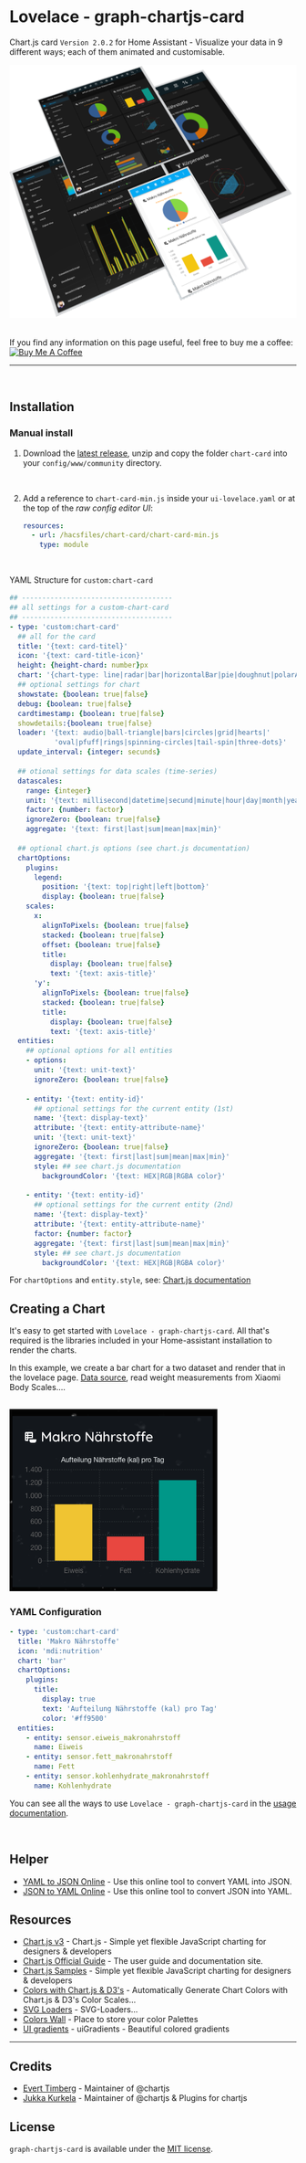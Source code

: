 # Lovelace - graph-chartjs-card

Chart.js card `Version 2.0.2` for Home Assistant -  Visualize your data in 9 different ways; each of them animated and customisable.

![charts2.png](docs/img/charts/charts.png)


<br>
If you find any information on this page useful, feel free to buy me a coffee:
<a href="https://www.buymeacoff.ee/zibous" target="_blank"><img src="https://cdn.buymeacoffee.com/buttons/default-orange.png" alt="Buy Me A Coffee" height="41" width="174"></a>

<hr>
<br>

## Installation

### Manual install

1. Download the [latest release](https://github.com/zibous/lovelace-graph-chart-card/releases), unzip and copy the folder `chart-card` into your `config/www/community` directory.
  <br>

2. Add a reference to `chart-card-min.js` inside your `ui-lovelace.yaml` or at the top of the *raw config editor UI*:

    ```yaml
    resources:
      - url: /hacsfiles/chart-card/chart-card-min.js
        type: module
    ```
<br>

YAML Structure for `custom:chart-card`

```yaml
## -------------------------------------
## all settings for a custom-chart-card
## -------------------------------------
- type: 'custom:chart-card'
  ## all for the card
  title: '{text: card-titel}'
  icon: '{text: card-title-icon}'
  height: {height-chard: number}px
  chart: '{chart-type: line|radar|bar|horizontalBar|pie|doughnut|polarArea|bubble|scatter}'
  ## optional settings for chart
  showstate: {boolean: true|false}
  debug: {boolean: true|false}
  cardtimestamp: {boolean: true|false}
  showdetails:{boolean: true|false}
  loader: '{text: audio|ball-triangle|bars|circles|grid|hearts|'
           'oval|pfuff|rings|spinning-circles|tail-spin|three-dots}'
  update_interval: {integer: secunds}     
  
  ## otional settings for data scales (time-series)
  datascales:
    range: {integer}
    unit: '{text: millisecond|datetime|secund|minute|hour|day|month|year}'
    factor: {number: factor}
    ignoreZero: {boolean: true|false}
    aggregate: '{text: first|last|sum|mean|max|min}'
    
  ## optional chart.js options (see chart.js documentation) 
  chartOptions:
    plugins:
      legend:
        position: '{text: top|right|left|bottom}'
        display: {boolean: true|false}
    scales:
      x:
        alignToPixels: {boolean: true|false}
        stacked: {boolean: true|false}
        offset: {boolean: true|false}
        title:
          display: {boolean: true|false}
          text: '{text: axis-title}'
      'y':
        alignToPixels: {boolean: true|false}
        stacked: {boolean: true|false}
        title:
          display: {boolean: true|false}
          text: '{text: axis-title}'
  entities:
    ## optional options for all entities
    - options:
      unit: '{text: unit-text}'
      ignoreZero: {boolean: true|false} 
      
    - entity: '{text: entity-id}'
      ## optional settings for the current entity (1st)
      name: '{text: display-text}'
      attribute: '{text: entity-attribute-name}'
      unit: '{text: unit-text}'
      ignoreZero: {boolean: true|false}
      aggregate: '{text: first|last|sum|mean|max|min}'
      style: ## see chart.js documentation
        backgroundColor: '{text: HEX|RGB|RGBA color}'
        
    - entity: '{text: entity-id}'
      ## optional settings for the current entity (2nd)
      name: '{text: display-text}'
      attribute: '{text: entity-attribute-name}'
      factor: {number: factor}
      aggregate: '{text: first|last|sum|mean|max|min}'
      style: ## see chart.js documentation
        backgroundColor: '{text: HEX|RGB|RGBA color}'

```



For `chartOptions` and `entity.style`,   see: [Chart.js documentation](https://www.chartjs.org/docs/latest/)



## Creating a Chart

It's easy to get started with `Lovelace - graph-chartjs-card`. All that's required is the libraries included in your Home-assistant installation to render the charts.

In this example, we create a bar chart for a two dataset and render that in the lovelace page. 
[Data source](https://github.com/zibous/ha-miscale2), read weight measurements from Xiaomi Body Scales....


## 

![charts2.png](docs/img/charts/simple_bar.png)

 

### YAML Configuration

```yaml
- type: 'custom:chart-card'
  title: 'Makro Nährstoffe'
  icon: 'mdi:nutrition'
  chart: 'bar'
  chartOptions:
    plugins:
      title:
        display: true
        text: 'Aufteilung Nährstoffe (kal) pro Tag'
        color: '#ff9500'
  entities:
    - entity: sensor.eiweis_makronahrstoff
      name: Eiweis
    - entity: sensor.fett_makronahrstoff
      name: Fett
    - entity: sensor.kohlenhydrate_makronahrstoff
      name: Kohlenhydrate
```

You can see all the ways to use `Lovelace - graph-chartjs-card` in the [usage documentation](./getting-started/index.md).

<br>

## Helper

- [YAML to JSON Online](https://www.convertjson.com/yaml-to-json.htm) - Use this online tool to convert YAML into JSON. 
- [JSON to YAML Online](https://www.convertjson.com/json-to-yaml.htm) - Use this online tool to convert JSON into YAML. 

## Resources

- [Chart.js v3](https://chartjs.org) - Chart.js - Simple yet flexible JavaScript charting for designers & developers
- [Chart.js Official Guide](https://chartjs.org/docs) - The user guide and documentation site.
- [Chart.js Samples](https://www.chartjs.org/samples/latest/) - Simple yet flexible JavaScript charting for designers & developers
- [Colors with Chart.js & D3's](https://codenebula.io/javascript/frontend/dataviz/2019/04/18/automatically-generate-chart-colors-with-chart-js-d3s-color-scales/) - Automatically Generate Chart Colors with Chart.js & D3's Color Scales...
- [SVG Loaders](http://samherbert.net/svg-loaders/) - SVG-Loaders...
- [Colors Wall](https://colorswall.com) - Place to store your color Palettes
- [UI gradients](https://uigradients.com/) - uiGradients - Beautiful colored gradients


<hr>

## Credits

- [Evert Timberg](https://github.com/etimberg) - Maintainer of @chartjs
- [Jukka Kurkela](https://github.com/kurkle) - Maintainer of @chartjs & Plugins for chartjs

## License

`graph-chartjs-card` is available under the [MIT license](https://opensource.org/licenses/MIT).
